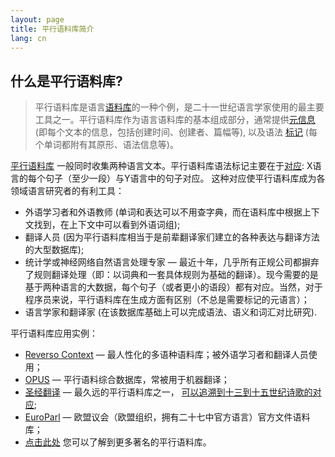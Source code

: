 ```yaml
---
layout: page
title: 平行语料库简介
lang: cn
---
```



## 什么是平行语料库?

  > 平行语料库是语言[语料库](https://postnauka.ru/video/7783)的一种个例，是二十一世纪语言学家使用的最主要工具之一。平行语料库作为语言语料库的基本组成部分，通常提供[元信息](https://zh.wikipedia.org/wiki/元数据) (即每个文本的信息，包括创建时间、创建者、篇幅等), 以及语法 [标记](http://www.lomonosov-fund.ru/enc/ru/encyclopedia:0127221:article) (每个单词都附有其原形、语法信息等)。

[平行语料库](https://postnauka.ru/video/54851) 一般同时收集两种语言文本。平行语料库语法标记主要在于[对应](https://cl.lingfil.uu.se/~sara/kurser/MT16/slides/f4-align.pdf): Х语言的每个句子（至少一段）与Y语言中的句子对应。 这种对应使平行语料库成为各领域语言研究者的有利工具：

* 外语学习者和外语教师 (单词和表达可以不用查字典，而在语料库中根据上下文找到，在上下文中可以看到外语词组);
* 翻译人员 (因为平行语料库相当于是前辈翻译家们建立的各种表达与翻译方法的大型数据库);
* 统计学或神经网络自然语言处理专家 — 最近十年，几乎所有正规公司都摒弃了规则翻译处理（即：以词典和一套具体规则为基础的翻译）。现今需要的是基于两种语言的大数据，每个句子（或者更小的语段）都有对应。当然，对于程序员来说，平行语料库在生成方面有区别（不总是需要标记的元语言）；
* 语言学家和翻译家 (在该数据库基础上可以完成语法、语义和词汇对比研究).

平行语料库应用实例：
* [Reverso Context](https://context.reverso.net/%D0%BF%D0%B5%D1%80%D0%B5%D0%B2%D0%BE%D0%B4/) — 最人性化的多语种语料库；被外语学习者和翻译人员使用；
* [OPUS](http://opus.nlpl.eu/) — 平行语料综合数据库，常被用于机器翻译；
* [圣经翻译](http://christos-c.com/bible/) — 最久远的平行语料库之一， [可以追溯到十三到十五世纪诗歌的对应](https://ru.wikipedia.org/wiki/%D0%91%D0%B8%D0%B1%D0%BB%D0%B8%D1%8F#%D0%94%D0%B5%D0%BB%D0%B5%D0%BD%D0%B8%D0%B5_%D0%BD%D0%B0_%D0%B3%D0%BB%D0%B0%D0%B2%D1%8B_%D0%B8_%D1%81%D1%82%D0%B8%D1%85%D0%B8);
* [EuroParl](https://www.statmt.org/europarl/) — 欧盟议会（欧盟组织，拥有二十七中官方语言）官方文件语料库；
* [点击此处](https://www.clarin.eu/resource-families/parallel-corpora) 您可以了解到更多著名的平行语料库。
